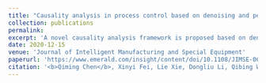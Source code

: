 ```yaml
---
title: "Causality analysis in process control based on denoising and periodicity-removing CCM"
collection: publications
permalink: 
excerpt: 'A novel causality analysis framework is proposed based on denoising and periodicity-removing TD-CCM (time-delayed convergent cross mapping). We first point out that noise and periodicity have adverse effects on causality detection. Then, the empirical mode decomposition (EMD) and detrended fluctuation analysis (FDA) are combined to achieve denoising. The periodicities are effectively removed through singular spectrum analysis (SSA). Following, the TD-CCM can accurately capture the causalities and locate the root cause by analyzing the filtered signals.'
date: 2020-12-15
venue: 'Journal of Intelligent Manufacturing and Special Equipment'
paperurl: 'https://www.emerald.com/insight/content/doi/10.1108/JIMSE-06-2020-0003/full/html'
citation: '<b>Qiming Chen</b>, Xinyi Fei, Lie Xie, Dongliu Li, Qibing Wang. <i>Journal of Intelligent Manufacturing and Special Equipment</i>. (2020).'
---
```

